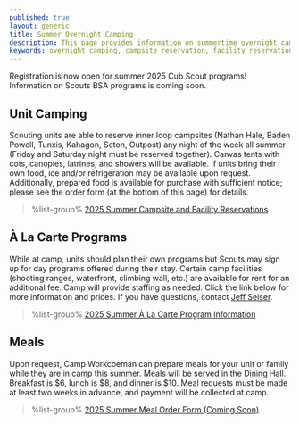 ```yaml
---
published: true
layout: generic
title: Summer Overnight Camping
description: This page provides information on summertime overnight camping opportunities at Camp Workcoeman.
keywords: overnight camping, campsite reservation, facility reservation, summer
---
```


<div class="alert alert-info">
Registration is now open for summer 2025 Cub Scout programs! Information on Scouts BSA programs is coming soon.
</div>

## Unit Camping

Scouting units are able to reserve inner loop campsites (Nathan Hale, Baden Powell, Tunxis, Kahagon, Seton, Outpost) any night of the week all summer (Friday and Saturday night must be reserved together). Canvas tents with cots, canopies, latrines, and showers will be available. If units bring their own food, ice and/or refrigeration may be available upon request. Additionally, prepared food is available for purchase with sufficient notice; please see the order form (at the bottom of this page) for details.

> %list-group%
> <a href="https://campreservation.com/066/Camps/636" class="list-group-item">2025 Summer Campsite and Facility Reservations</a>

## À La Carte Programs

While at camp, units should plan their own programs but Scouts may sign up for day programs offered during their stay. Certain camp facilities (shooting ranges, waterfront, climbing wall, etc.) are available for rent for an additional fee. Camp will provide staffing as needed. Click the link below for more information and prices. If you have questions, contact [Jeff Seiser](mailto:jseiser@campworkcoeman.org).

> %list-group%
> <a href="{{ site.url }}/summer-camp/a-la-carte-programs/" class="list-group-item">2025 Summer À La Carte Program Information</a>

## Meals

Upon request, Camp Workcoeman can prepare meals for your unit or family while they are in camp this summer. Meals will be served in the Dining Hall. Breakfast is $6, lunch is $8, and dinner is $10. Meal requests must be made at least two weeks in advance, and payment will be collected at camp.

> %list-group%
> <a href="{{ site.url }}/#" class="list-group-item">2025 Summer Meal Order Form (Coming Soon)</a>
